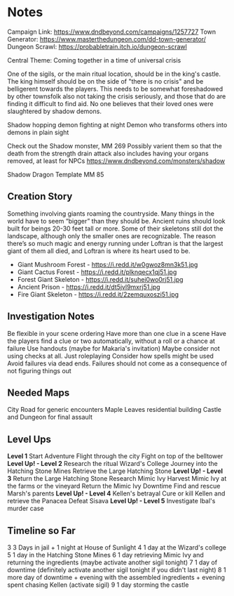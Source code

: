 # Notes
Campaign Link: https://www.dndbeyond.com/campaigns/1257727
Town Generator: https://www.masterthedungeon.com/dd-town-generator/
Dungeon Scrawl: https://probabletrain.itch.io/dungeon-scrawl

Central Theme: Coming together in a time of universal crisis

One of the sigils, or the main ritual location, should be in the king's castle. The king himself should be on the side of "there is no crisis" and be belligerent towards the players. This needs to be somewhat foreshadowed by other townsfolk also not taking the crisis seriously, and those that do are finding it difficult to find aid. No one believes that their loved ones were slaughtered by shadow demons.

Shadow hopping demon fighting at night
Demon who transforms others into demons in plain sight

Check out the Shadow monster, MM 269
Possibly varient them so that the death from the strength drain attack also includes having your organs removed, at least for NPCs
https://www.dndbeyond.com/monsters/shadow

Shadow Dragon Template MM 85  

## Creation Story
Something involving giants roaming the countryside. Many things in the world have to seem “bigger” than they should be. Ancient ruins should look built for beings 20-30 feet tall or more. Some of their skeletons still dot the landscape, although only the smaller ones are recognizable. The reason there’s so much magic and energy running under Loftran is that the largest giant of them all died, and Loftran is where its heart used to be.

- Giant Mushroom Forest - https://i.redd.it/w0gwoz8mn3k51.jpg
- Giant Cactus Forest - https://i.redd.it/plknqecx1qj51.jpg
- Forest Giant Skeleton - https://i.redd.it/suhei0wo0rj51.jpg
- Ancient Prison - https://i.redd.it/dt5jvl9mxrj51.jpg
- Fire Giant Skeleton - https://i.redd.it/2zemquxoszi51.jpg

## Investigation Notes
Be flexible in your scene ordering
Have more than one clue in a scene
Have the players find a clue or two automatically, without a roll or a chance at failure
Use handouts (maybe for Makaria's invitation)
Maybe consider not using checks at all. Just roleplaying
Consider how spells might be used
Avoid failures via dead ends. Failures should not come as a consequence of not figuring things out

## Needed Maps
City Road for generic encounters
Maple Leaves residential building
Castle and Dungeon for final assault

## Level Ups
**Level 1**
Start Adventure
Flight through the city
Fight on top of the belltower
**Level Up! - Level 2**
Research the ritual
Wizard's College
Journey into the Hatching Stone Mines
Retrieve the Large Hatching Stone
**Level Up! - Level 3**
Return the Large Hatching Stone
Research Mimic Ivy
Harvest Mimic Ivy at the farms or the vineyard
Return the Mimic Ivy
Downtime
Find and rescue Marsh's parents
**Level Up! - Level 4**
Kellen's betrayal
Cure or kill Kellen and retrieve the Panacea
Defeat Sisava
**Level Up! - Level 5**
Investigate Ibal's murder case

## Timeline so Far
3 3 Days in jail + 1 night at House of Sunlight
4 1 day at the Wizard's college
5 1 day in the Hatching Stone Mines
6 1 day retrieving Mimic Ivy and returning the ingredients (maybe activate another sigil tonight)
7 1 day of downtime (definitely activate another sigil tonight if you didn't last night)
8 1 more day of downtime + evening with the assembled ingredients + evening spent chasing Kellen (activate sigil)
9 1 day storming the castle

